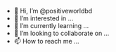 - 👋 Hi, I’m @positiveworldbd
- 👀 I’m interested in ...
- 🌱 I’m currently learning ...
- 💞️ I’m looking to collaborate on ...
- 📫 How to reach me ...

<!---
positiveworldbd/positiveworldbd is a ✨ special ✨ repository because its `README.md` (this file) appears on your GitHub profile.
You can click the Preview link to take a look at your changes.
--->
